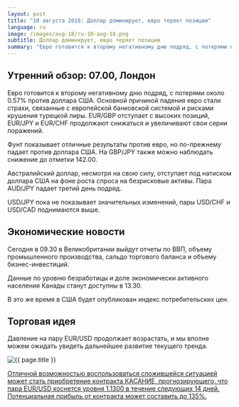 ```yaml
---
layout: post
title: "10 августа 2018: Доллар доминирует, евро теряет позиции"
language: ru
image: /images/aug-18/ru-10-aug-18.png
subtitle: Доллар доминирует, евро теряет позиции
summary: "Евро готовится к второму негативному дню подряд, с потерями около 0.57% против доллара США. Основной причиной падения евро стали страхи, связанные с европейской банковской системой и рисками крушения турецкой лиры"
---
```

## Утренний обзор: 07.00, Лондон
 
Евро готовится к второму негативному дню подряд, с потерями около 0.57% против доллара США. Основной причиной падения евро стали страхи, связанные с европейской банковской системой и рисками крушения турецкой лиры. EUR/GBP отступает с высоких позиций, EUR/JPY и EUR/CHF продолжают снижаться и увеличивают свои серии поражений.

Фунт показывает отличные результаты против евро, но по-прежнему падает против доллара США. На GBP/JPY также можно наблюдать снижение до отметки 142.00.

Австралийский доллар, несмотря на свою силу, отступает под натиском доллара США на фоне роста спроса на безрисковые активы. Пара AUD/JPY падает третий день подряд.

USD/JPY пока не показывает значительных изменений, пары USD/CHF и USD/CAD поднимаются выше.
 
## Экономические новости
 
Сегодня в 09.30 в Великобритании выйдут отчеты по ВВП, объему промышленного производства, сальдо торгового баланса и объему бизнес-инвестиций.

Данные по уровню безработицы и доле экономически активного населения Канады станут доступны в 13.30.

В это же время в США будет опубликован индекс потребительских цен.
 
## Торговая идея
 
Давление на пару EUR/USD продолжает возрастать, и мы вполне можем ожидать увидеть дальнейшее развитие текущего тренда.

<img src="{{ site.url }}/images/aug-18/ru-10-aug-18.png" alt="{{ page.title }}"  title="{{ page.title }}">

<a href="%LINK%%?currency=USD&market=forex&underlying=frxEURUSD&formname=touchnotouch&duration_amount=14&duration_units=d&amount=10&amount_type=stake&expiry_type=duration&barrier=1.1300" target="_blank" rel="noopener noreferrer nofollow">Отличной возможностью воспользоваться сложившейся ситуацией может стать приобретение контракта КАСАНИЕ, прогнозирующего, что пара EUR/USD коснется уровня 1.1300 в течение следующих 14 дней. Потенциальная прибыль от контракта может составить до 135%.</a>
